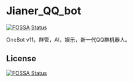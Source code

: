 # Jianer_QQ_bot
[![FOSSA Status](https://app.fossa.com/api/projects/git%2Bgithub.com%2FSRInternet-Studio%2FJianer_QQ_bot.svg?type=shield)](https://app.fossa.com/projects/git%2Bgithub.com%2FSRInternet-Studio%2FJianer_QQ_bot?ref=badge_shield)

 OneBot v11，群管，AI，娱乐，新一代QQ群机器人。


## License
[![FOSSA Status](https://app.fossa.com/api/projects/git%2Bgithub.com%2FSRInternet-Studio%2FJianer_QQ_bot.svg?type=large)](https://app.fossa.com/projects/git%2Bgithub.com%2FSRInternet-Studio%2FJianer_QQ_bot?ref=badge_large)